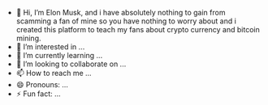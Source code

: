 - 👋 Hi, I’m Elon Musk, and i have absolutely nothing to gain from scamming a fan of mine so you have nothing to worry about and i created this platform to teach my fans about crypto currency and bitcoin mining.
- 👀 I’m interested in ...
- 🌱 I’m currently learning ...
- 💞️ I’m looking to collaborate on ...
- 📫 How to reach me ...
- 😄 Pronouns: ...
- ⚡ Fun fact: ...

<!---
elon-musk2637377/elon-musk2637377 is a ✨ special ✨ repository because its `README.md` (this file) appears on your GitHub profile.
You can click the Preview link to take a look at your changes.
--->
